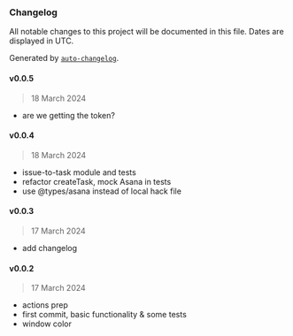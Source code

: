 ### Changelog

All notable changes to this project will be documented in this file. Dates are displayed in UTC.

Generated by [`auto-changelog`](https://github.com/CookPete/auto-changelog).

#### v0.0.5

> 18 March 2024

- are we getting the token?

#### v0.0.4

> 18 March 2024

- issue-to-task module and tests
- refactor createTask, mock Asana in tests
- use @types/asana instead of local hack file

#### v0.0.3

> 17 March 2024

- add changelog

#### v0.0.2

> 17 March 2024

- actions prep
- first commit, basic functionality & some tests
- window color
